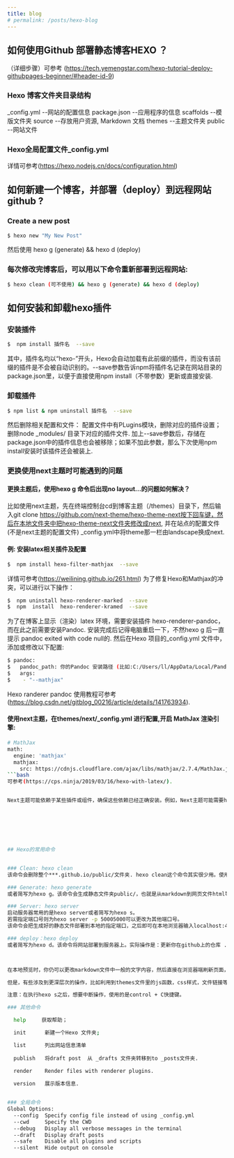```yaml
---
title: blog
# permalink: /posts/hexo-blog
---
```

<!-- Welcome to [Hexo](https://hexo.io/)! This is your very first post. Check [documentation](https://hexo.io/docs/) for more info. If you get any problems when using Hexo, you can find the answer in [troubleshooting](https://hexo.io/docs/troubleshooting.html) or you can ask me on [GitHub](https://github.com/hexojs/hexo/issues). -->

## 如何使用Github 部署静态博客HEXO ？

（详细步骤）可参考 (https://tech.yemengstar.com/hexo-tutorial-deploy-githubpages-beginner/#header-id-9)

### Hexo 博客文件夹目录结构

_config.yml    --网站的配置信息
package.json   --应用程序的信息
scaffolds      --模版文件夹
source         --存放用户资源, Markdown 文档
themes         --主题文件夹
public         --网站文件

### Hexo全局配置文件_config.yml 
详情可参考(https://hexo.nodejs.cn/docs/configuration.html)



##  如何新建一个博客，并部署（deploy）到远程网站github ?
### Create a new post

``` bash
$ hexo new "My New Post"
```
然后使用  hexo g (generate) && hexo d (deploy)



<!-- More info: [Writing](https://hexo.io/docs/writing.html)

### Run server

``` bash
$ hexo server
```

More info: [Server](https://hexo.io/docs/server.html)

### Generate static files

``` bash
$ hexo generate
```

More info: [Generating](https://hexo.io/docs/generating.html)

### Deploy to remote sites

``` bash
$ hexo deploy
```

More info: [Deployment](https://hexo.io/docs/one-command-deployment.html) -->

### 每次修改完博客后，可以用以下命令重新部署到远程网站: 

``` bash
$ hexo clean (可不使用) && hexo g (generate) && hexo d (deploy)
```

## 如何安装和卸载hexo插件

### 安装插件
``` bash
$  npm install 插件名  --save
```
其中，插件名均以“hexo-”开头，Hexo会自动加载有此前缀的插件，而没有该前缀的插件是不会被自动识别的。--save参数告诉npm将插件名记录在网站目录的package.json里，以便于直接使用npm install（不带参数）更新或直接安装.

### 卸载插件
``` bash
$ npm list & npm uninstall 插件名  --save
```
然后删除相关配置和文件： 配置文件中有PLugins模块，删除对应的插件设置； 删除node
_modules/ 目录下对应的插件文件. 加上--save参数后，存储在package.json中的插件信息也会被移除；如果不加此参数，那么下次使用npm install安装时该插件还会被装上.

### 更换使用next主题时可能遇到的问题

#### 更换主题后，使用hexo g 命令后出现no layout...的问题如何解决？

比如使用next主题，先在终端控制台cd到博客主题（/themes）目录下，然后输入git clone https://github.com/next-theme/hexo-theme-next按下回车键，然后在本地文件夹中把hexo-theme-next文件夹修改成next, 并在站点的配置文件(不是next主题的配置文件)
_config.yml中将theme那一栏由landscape换成next.

#### 例: 安装latex相关插件及配置
``` bash
$  npm install hexo-filter-mathjax  --save
```
详情可参考(https://weilining.github.io/261.html)
为了修复Hexo和Mathjax的冲突，可以进行以下操作：
``` bash
$  npm uninstall hexo-renderer-marked  --save
$  npm  install  hexo-renderer-kramed  --save
```

为了在博客上显示（渲染）latex 环境，需要安装插件  hexo-renderer-pandoc， 而在此之前需要安装Pandoc. 安装完成后记得电脑重启一下，不然hexo g 后一直提示 pandoc exited with code null的. 然后在Hexo 项目的_config.yml 文件中，添加或修改以下配置:
``` bash
$ pandoc:
$   pandoc_path: 你的Pandoc 安装路径 (比如:C:/Users/ll/AppData/Local/Pandoc/    $  pandoc.exe)
$   args:    
$    - "--mathjax"
```
Hexo randerer pandoc 使用教程可参考(https://blog.csdn.net/gitblog_00216/article/details/141763934). 



#### 使用next主题，在themes/next/_config.yml 进行配置,开启 MathJax 渲染引擎: 

```bash
# MathJax
math:
  engine: 'mathjax'
  mathjax:
    src: https://cdnjs.cloudflare.com/ajax/libs/mathjax/2.7.4/MathJax.js?config=TeX-MML-AM_CHTML 
```bash
可参考(https://cps.ninja/2019/03/16/hexo-with-latex/).


Next主题可能依赖于某些插件或组件，确保这些依赖已经正确安装。例如，Next主题可能需要hexo-renderer-swig渲染器，可以通过以下命令安装：







## Hexo的常用命令


### Clean: hexo clean
该命令会删除整个***.github.io/public/文件夹. hexo clean这个命令其实很少用。使用情况常见于：更新了_config.yml文件夹，删除了一些已有博文等。原因就是速度慢，耗费不必要的时间。毕竟它会将整个public/文件夹删除，再重新生成。推荐偶尔清理使用即可。

### Generate: hexo generate
或者简写为hexo g。该命令会生成静态文件夹public/，也就是从markdown到网页文件html等的转换操作

### Server: hexo server
启动服务器常用的是hexo server或者简写为hexo s。
若需指定端口号则为hexo server -p 50005000可以更改为其他端口号。
该命令会把生成好的静态文件部署到本地的指定端口，之后即可在本地浏览器输入localhost:4000即可预览。若指定了端口号，则把4000改为你指定的端口，如上个示例中的localhost:5000

### deploy：hexo deploy
或者简写为hexo d。该命令将网站部署到服务器上。实际操作是：更新你在github上的仓库 .../github.io的指定分支（如果你采用Hexo系列第一节说到的两分支方式的话）。这是你最终发表的博客页面，你可以在浏览器上访问https://...github.io来查看更新后的博客啦。



在本地预览时，你仍可以更改markdown文件中一般的文字内容，然后直接在浏览器端刷新页面，就能看到实时更改的效果，而不需要再执行一次hexo g; hexo s，节省很多时间。常用于预览过程中进行微调操作。我的测试表明，此时更改文章的categories, tags等Front-Matter的属性的话，也可以动态刷新，很神奇。

但是，有些涉及到更深层次的操作，比如利用到themes文件里的js函数，css样式，文件链接等，可能无法实时更新。此时仍需要重新generate才可以预览最新效果。同理，如果你更改了themes文件夹下面的css文件, ejs文件, yml文件等，通常也需要重新渲染。

注意：在执行hexo s之后，想要中断操作，使用的是control + C快捷键。

### 其他命令

  help     获取帮助；

  init      新建一个Hexo 文件夹;

  list      列出网站信息清单 
  
  publish   将draft post  从 _drafts 文件夹转移到to _posts文件夹.

  render    Render files with renderer plugins.
  
  version   展示版本信息.


### 全局命令
Global Options:
  --config  Specify config file instead of using _config.yml
  --cwd     Specify the CWD
  --debug   Display all verbose messages in the terminal
  --draft   Display draft posts
  --safe    Disable all plugins and scripts
  --silent  Hide output on console
